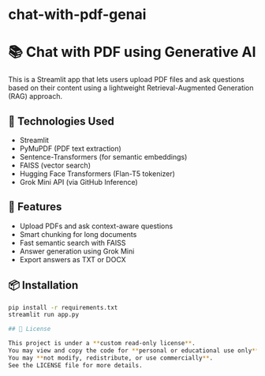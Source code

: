 # chat-with-pdf-genai
# 📚 Chat with PDF using Generative AI

This is a Streamlit app that lets users upload PDF files and ask questions based on their content using a lightweight Retrieval-Augmented Generation (RAG) approach.

## 🔧 Technologies Used
- Streamlit
- PyMuPDF (PDF text extraction)
- Sentence-Transformers (for semantic embeddings)
- FAISS (vector search)
- Hugging Face Transformers (Flan-T5 tokenizer)
- Grok Mini API (via GitHub Inference)

## 🚀 Features
- Upload PDFs and ask context-aware questions
- Smart chunking for long documents
- Fast semantic search with FAISS
- Answer generation using Grok Mini
- Export answers as TXT or DOCX

## 📦 Installation

```bash
pip install -r requirements.txt
streamlit run app.py

## 📜 License

This project is under a **custom read-only license**.  
You may view and copy the code for **personal or educational use only**.  
You may **not modify, redistribute, or use commercially**.  
See the LICENSE file for more details.
